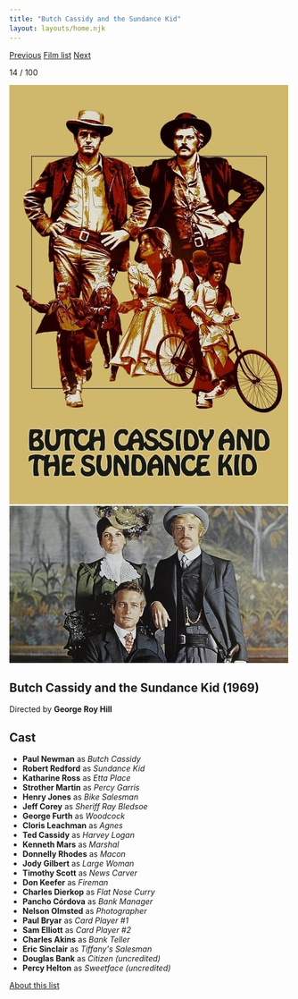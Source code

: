 ```yaml
---
title: "Butch Cassidy and the Sundance Kid"
layout: layouts/home.njk
---
```


<nav class="films">
  <a class="prev" href="../once-upon-a-time-in-the-west">Previous</a>
  <a href="../">Film list</a>
  <a class="next" href="../duck-you-sucker">Next</a>
</nav>

<p>14 / 100</p>

<article class="film">
  <img class="poster" src="../films/posters/butch-cassidy-and-the-sundance-kid.jpg" alt="">
  <img class="backdrop" src="../films/backdrops/butch-cassidy-and-the-sundance-kid.jpg" alt="">

  <h1>Butch Cassidy and the Sundance Kid (1969)</h1>

  <p class="director">
    Directed by <strong>George Roy Hill</strong>
  </p>


  <h2>
    Cast
  </h2>
  <ul>
    <li><strong>Paul Newman</strong> as <em>Butch Cassidy</em></li>
<li><strong>Robert Redford</strong> as <em>Sundance Kid</em></li>
<li><strong>Katharine Ross</strong> as <em>Etta Place</em></li>
<li><strong>Strother Martin</strong> as <em>Percy Garris</em></li>
<li><strong>Henry Jones</strong> as <em>Bike Salesman</em></li>
<li><strong>Jeff Corey</strong> as <em>Sheriff Ray Bledsoe</em></li>
<li><strong>George Furth</strong> as <em>Woodcock</em></li>
<li><strong>Cloris Leachman</strong> as <em>Agnes</em></li>
<li><strong>Ted Cassidy</strong> as <em>Harvey Logan</em></li>
<li><strong>Kenneth Mars</strong> as <em>Marshal</em></li>
<li><strong>Donnelly Rhodes</strong> as <em>Macon</em></li>
<li><strong>Jody Gilbert</strong> as <em>Large Woman</em></li>
<li><strong>Timothy Scott</strong> as <em>News Carver</em></li>
<li><strong>Don Keefer</strong> as <em>Fireman</em></li>
<li><strong>Charles Dierkop</strong> as <em>Flat Nose Curry</em></li>
<li><strong>Pancho Córdova</strong> as <em>Bank Manager</em></li>
<li><strong>Nelson Olmsted</strong> as <em>Photographer</em></li>
<li><strong>Paul Bryar</strong> as <em>Card Player #1</em></li>
<li><strong>Sam Elliott</strong> as <em>Card Player #2</em></li>
<li><strong>Charles Akins</strong> as <em>Bank Teller</em></li>
<li><strong>Eric Sinclair</strong> as <em>Tiffany's Salesman</em></li>
<li><strong>Douglas Bank</strong> as <em>Citizen (uncredited)</em></li>
<li><strong>Percy Helton</strong> as <em>Sweetface (uncredited)</em></li>
  </ul>
</article>
<footer>
  <a href="../about">About this list</a>
</footer>
